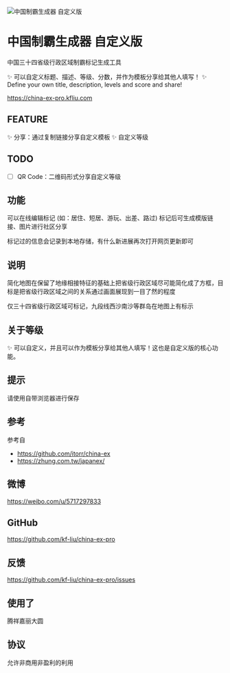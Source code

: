 ![中国制霸生成器 自定义版](cover.png)
# 中国制霸生成器 自定义版
中国三十四省级行政区域制霸标记生成工具

✨ 可以自定义标题、描述、等级、分数，并作为模板分享给其他人填写！
✨ Define your own title, description, levels and score and share!

https://china-ex-pro.kfliu.com

## FEATURE
✨ 分享：通过复制链接分享自定义模板
✨ 自定义等级

## TODO
- [ ] QR Code：二维码形式分享自定义等级

## 功能
可以在线编辑标记 (如：居住、短居、游玩、出差、路过) 标记后可生成模版链接、图片进行社区分享

标记过的信息会记录到本地存储，有什么新进展再次打开网页更新即可

## 说明
简化地图在保留了地缘相接特征的基础上把省级行政区域尽可能简化成了方框，目标是把省级行政区域之间的关系通过画面展现到一目了然的程度

仅三十四省级行政区域可标记，九段线西沙南沙等群岛在地图上有标示

## 关于等级

✨ 可以自定义，并且可以作为模板分享给其他人填写！这也是自定义版的核心功能。

## 提示
请使用自带浏览器进行保存

## 参考 
参考自
 - https://github.com/itorr/china-ex
 - https://zhung.com.tw/japanex/

## 微博
https://weibo.com/u/5717297833

## GitHub
https://github.com/kf-liu/china-ex-pro

## 反馈
https://github.com/kf-liu/china-ex-pro/issues

## 使用了
腾祥嘉丽大圆

## 协议
允许非商用非盈利的利用
